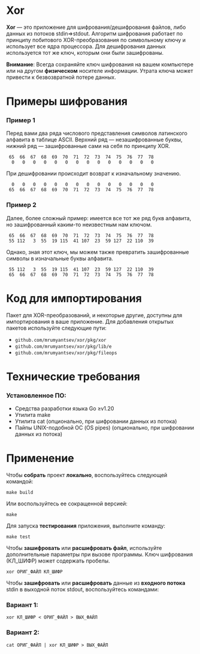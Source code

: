# Xor

**Xor**&nbsp;&mdash; это приложение для шифрования/дешифрования файлов, либо данных из потоков stdin&rArr;stdout. Алгоритм шифрования работает по принципу побитового XOR-преобразования по символьному ключу и использует все ядра процессора. Для дешифрования данных используется тот же ключ, которым они были зашифрованы.

**Внимание**: Всегда сохраняйте ключ шифрования на вашем компьютере или на другом **физическом** носителе информации. Утрата ключа может привести к безвозвратной потере данных.

# Примеры шифрования

### Пример 1

Перед вами два ряда числового представления символов латинского алфавита в таблице ASCII. Верхний ряд&nbsp;&mdash; незашифрованные буквы, нижний ряд&nbsp;&mdash; зашифрованные сами на себя по принципу XOR.

```
 65  66  67  68  69  70  71  72  73  74  75  76  77  78
  0   0   0   0   0   0   0   0   0   0   0   0   0   0
```

При дешифровании происходит возврат к изначальному значению.

```
  0   0   0   0   0   0   0   0   0   0   0   0   0   0
 65  66  67  68  69  70  71  72  73  74  75  76  77  78
```

### Пример 2

Далее, более сложный пример: имеется все тот же ряд букв алфавита, но зашифрованный каким-то неизвестным нам ключом.

```
 65  66  67  68  69  70  71  72  73  74  75  76  77  78
 55 112   3  55  19 115  41 107  23  59 127  22 110  39
```

Однако, зная этот ключ, мы можем также превратить зашифрованные символы в изначальные буквы алфавита.

```
 55 112   3  55  19 115  41 107  23  59 127  22 110  39
 65  66  67  68  69  70  71  72  73  74  75  76  77  78
```

# Код для импортирования

Пакет для XOR-преобразований, и некоторые другие, доступны для импортирования в ваше приложение. Для добавления открытых пакетов используйте следующие пути:

- `github.com/mrumyantsev/xor/pkg/xor`
- `github.com/mrumyantsev/xor/pkg/lib/e`
- `github.com/mrumyantsev/xor/pkg/fileops`

# Технические требования

### Установленное ПО:

- Средства разработки языка Go &geq;v1.20
- Утилита make
- Утилита cat (опционально, при шифровании данных из потока)
- Пайпы UNIX-подобной ОС (OS pipes) (опционально, при шифровании данных из потока)

# Применение

Чтобы **собрать** проект **локально**, воспользуйтесь следующей командой:

```
make build
```

Или воспользуйтесь ее сокращенной версией:

```
make
```

Для запуска **тестирования** приложения, выполните команду:

```
make test
```

Чтобы **зашифровать** или **расшифровать файл**, используйте дополнительные параметры при вызове программы. Ключ шифрования (КЛ_ШИФР) может содержать пробелы.

```
xor ОРИГ_ФАЙЛ КЛ_ШИФР
```

Чтобы **зашифровать** или **расшифровать** данные из **входного потока** stdin в выходной поток stdout, воспользуйтесь командами:

### Вариант 1:

```
xor КЛ_ШИФР < ОРИГ_ФАЙЛ > ВЫХ_ФАЙЛ
```

### Вариант 2:

```
cat ОРИГ_ФАЙЛ | xor КЛ_ШИФР > ВЫХ_ФАЙЛ
```
